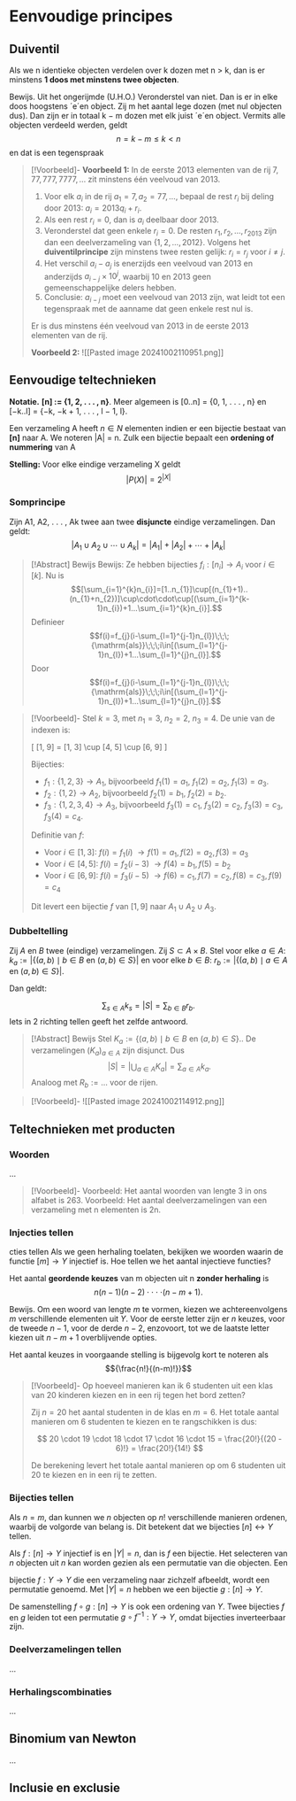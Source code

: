 # Eenvoudige principes

## Duiventil

Als we n identieke objecten verdelen over k dozen met n > k, dan is er minstens **1 doos met minstens twee objecten**. 

Bewijs. Uit het ongerijmde (U.H.O.) 
Veronderstel van niet. Dan is er in elke doos hoogstens ´e´en object. Zij m het aantal lege dozen (met nul objecten dus). Dan zijn er in totaal k − m dozen met elk juist ´e´en object. Vermits alle objecten verdeeld werden, geldt 
$$n = k − m ≤ k < n$$
en dat is een tegenspraak

> [!Voorbeeld]-
> **Voorbeeld 1:**
> In de eerste 2013 elementen van de rij $7, 77, 777, 7777, \dots$ zit minstens één veelvoud van 2013.
> 
> 1. Voor elk $a_i$ in de rij $a_1 = 7, a_2 = 77, \dots$, bepaal de rest $r_i$ bij deling door 2013: $a_i = 2013q_i + r_i$.
> 2. Als een rest $r_i = 0$, dan is $a_i$ deelbaar door 2013.
> 3. Veronderstel dat geen enkele $r_i = 0$. De resten $r_1, r_2, \dots, r_{2013}$ zijn dan een deelverzameling van $\{1, 2, \dots, 2012\}$. Volgens het **duiventilprincipe** zijn minstens twee resten gelijk: $r_i = r_j$ voor $i \neq j$.
> 4. Het verschil $a_i - a_j$ is enerzijds een veelvoud van 2013 en anderzijds $a_{i-j} \times 10^j$, waarbij 10 en 2013 geen gemeenschappelijke delers hebben.
> 5. Conclusie: $a_{i-j}$ moet een veelvoud van 2013 zijn, wat leidt tot een tegenspraak met de aanname dat geen enkele rest nul is.
> 
> Er is dus minstens één veelvoud van 2013 in de eerste 2013 elementen van de rij.
> 
> **Voorbeeld 2:**
> ![[Pasted image 20241002110951.png]]

## Eenvoudige teltechnieken

**Notatie.** **\[n] := {1, 2, . . . , n}**. Meer algemeen is \[0..n] = {0, 1, . . . , n} en \[−k..l] = {−k, −k + 1, . . . , l − 1, l}.

Een verzameling A heeft $n \in N$ elementen indien er een bijectie bestaat van **\[n]** naar A. We noteren |A| = n. Zulk een bijectie bepaalt een **ordening of nummering** van A

**Stelling:** 
Voor elke eindige verzameling X geldt
$$|P(X)|=2^{|X|}$$
### Somprincipe
Zijn A1, A2, . . . , Ak twee aan twee **disjuncte** eindige verzamelingen. Dan geldt:
$$|A_{1}\cup A_{2}\cup\dotsb\cup A_{k}|=|A_{1}|+|A_{2}|+\dotsb+|A_{k}|$$

> [!Abstract] Bewijs
> Bewijs: Ze hebben bijecties $f_i : [ n_i ] \rightarrow A_i$ voor $i \in [k]$. Nu is
> $$[\sum_{i=1}^{k}n_{i}]=[1..n_{1}]\cup[(n_{1}+1)..(n_{1}+n_{2})]\cup\cdot\cdot\cup[(\sum_{i=1}^{k-1}n_{i})+1...\sum_{i=1}^{k}n_{i}].$$
> Definieer
> $$f(i)=f_{j}(i-\sum_{l=1}^{j-1}n_{l})\;\;\;{\mathrm{als}}\;\;\;i\in[(\sum_{l=1}^{j-1}n_{l})+1...\sum_{l=1}^{j}n_{l}].$$
> Door
> $$f(i)=f_{j}(i-\sum_{l=1}^{j-1}n_{l})\;\;\;{\mathrm{als}}\;\;\;i\in[(\sum_{l=1}^{j-1}n_{l})+1...\sum_{l=1}^{j}n_{l}].$$
> 

> [!Voorbeeld]-
> Stel $k = 3$, met $n_1 = 3$, $n_2 = 2$, $n_3 = 4$. De unie van de indexen is:
> 
> \[
> [1, 9] = [1, 3] \cup [4, 5] \cup [6, 9]
> \]
> 
> Bijecties:
> - $f_1 : \{1, 2, 3\} \to A_1$, bijvoorbeeld $f_1(1) = a_1$, $f_1(2) = a_2$, $f_1(3) = a_3$.
> - $f_2 : \{1, 2\} \to A_2$, bijvoorbeeld $f_2(1) = b_1$, $f_2(2) = b_2$.
> - $f_3 : \{1, 2, 3, 4\} \to A_3$, bijvoorbeeld $f_3(1) = c_1$, $f_3(2) = c_2$, $f_3(3) = c_3$, $f_3(4) = c_4$.
> 
> Definitie van $f$:
> 
> - Voor $i \in [1, 3]$: $f(i) = f_1(i)$ $\rightarrow f(1) = a_1, f(2) = a_2, f(3) = a_3$
> - Voor $i \in [4, 5]$: $f(i) = f_2(i - 3)$ $\rightarrow f(4) = b_1, f(5) = b_2$
> - Voor $i \in [6, 9]$: $f(i) = f_3(i - 5)$ $\rightarrow f(6) = c_1, f(7) = c_2, f(8) = c_3, f(9) = c_4$
> 
> Dit levert een bijectie $f$ van $[1, 9]$ naar $A_1 \cup A_2 \cup A_3$.

### Dubbeltelling

Zij $A$ en $B$ twee (eindige) verzamelingen. Zij $S \subset A \times B$. 
Stel voor elke $a \in A$: $k_a := | \{ (a, b) \mid b \in B \text{ en } (a, b) \in S \} |$ en voor elke $b \in B$: $r_b := | \{ (a, b) \mid a \in A \text{ en } (a, b) \in S \} |.$

Dan geldt:

$$\sum_{s\in A}k_{s}=|S|=\sum_{b\in B}r_{b}.$$
Iets in 2 richting tellen geeft het zelfde antwoord.

> [!Abstract] Bewijs
> Stel $K_{a}:=\{(a,b)\mid b\in B{\mathrm{~en~}}(a,b)\in S\}.$. De verzamelingen $(K_a)_{a∈A}$ zijn disjunct. Dus
> $$|S|=|\bigcup_{a\in A}K_{a}|=\sum_{a\in A}k_{a}.$$
> Analoog met $R_b := \dots$ voor de rijen.

> [!Voorbeeld]-
> ![[Pasted image 20241002114912.png]]


## Teltechnieken met producten
### Woorden


...
> [!Voorbeeld]-
> Voorbeeld: Het aantal woorden van lengte 3 in ons alfabet is 263.
> Voorbeeld: Het aantal deelverzamelingen van een verzameling met n elementen is 2n.

### Injecties tellen
cties tellen Als we geen herhaling toelaten, bekijken we woorden waarin de functie $[m] → Y$ injectief is. Hoe tellen we het aantal injectieve functies?

Het aantal **geordende keuzes** van m objecten uit n **zonder herhaling** is
$$n(n-1)(n-2)\cdot\cdot\cdot\cdot(n-m+1).$$

Bewijs. Om een woord van lengte $m$ te vormen, kiezen we achtereenvolgens $m$ verschillende elementen uit $Y$. Voor de eerste letter zijn er $n$ keuzes, voor de tweede $n - 1$, voor de derde $n - 2$, enzovoort, tot we de laatste letter kiezen uit $n - m + 1$ overblijvende opties.

Het aantal keuzes in voorgaande stelling is bijgevolg kort te noteren als 
$${\frac{n!}{(n-m)!}}$$

> [!Voorbeeld]-
> Op hoeveel manieren kan ik 6 studenten uit een klas van 20 kinderen kiezen en in een rij tegen het bord zetten?
> 
> Zij $n = 20$ het aantal studenten in de klas en $m = 6$.
> Het totale aantal manieren om 6 studenten te kiezen en te rangschikken is dus:
> 
> $$
> 20 \cdot 19 \cdot 18 \cdot 17 \cdot 16 \cdot 15 = \frac{20!}{(20 - 6)!} = \frac{20!}{14!}
> $$
> 
> De berekening levert het totale aantal manieren op om 6 studenten uit 20 te kiezen en in een rij te zetten.

### Bijecties tellen
Als $n = m$, dan kunnen we $n$ objecten op $n!$ verschillende manieren ordenen, waarbij de volgorde van belang is. Dit betekent dat we bijecties $[n] \leftrightarrow Y$ tellen. 

Als $f : [n] \to Y$ injectief is en $|Y| = n$, dan is $f$ een bijectie. Het selecteren van $n$ objecten uit $n$ kan worden gezien als een permutatie van die objecten. Een 

bijectie $f : Y \to Y$ die een verzameling naar zichzelf afbeeldt, wordt een permutatie genoemd. Met $|Y| = n$ hebben we een bijectie $g : [n] \to Y$. 

De samenstelling $f \circ g : [n] \to Y$ is ook een ordening van $Y$. Twee bijecties $f$ en $g$ leiden tot een permutatie $g \circ f^{-1} : Y \to Y$, omdat bijecties inverteerbaar zijn.

### Deelverzamelingen tellen
...

### Herhalingscombinaties
...


## Binomium van Newton
...

## Inclusie en exclusie